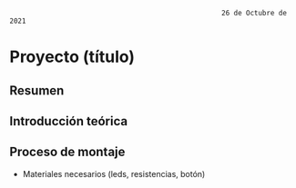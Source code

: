 
                                                        26 de Octubre de 2021




# Proyecto (título)

## Resumen

## Introducción teórica

## Proceso de montaje

- Materiales necesarios (leds, resistencias, botón)
